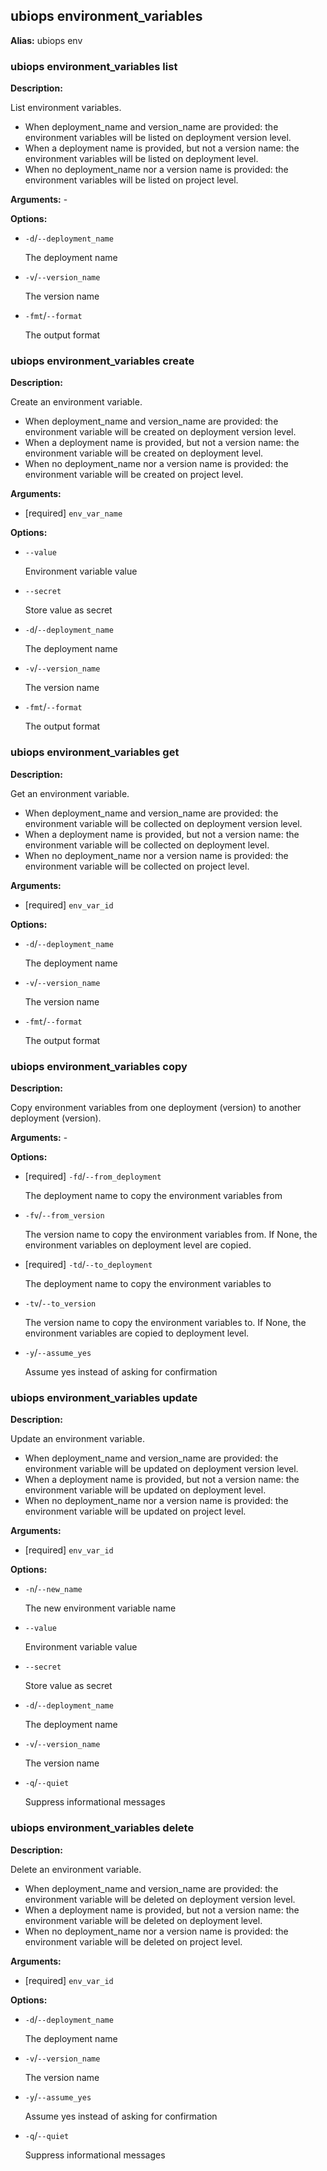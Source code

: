 
## ubiops environment_variables

**Alias:**  ubiops env

### ubiops environment_variables list

**Description:**

List environment variables.


- When deployment_name and version_name are provided: the environment variables will be listed on deployment
version level.
- When a deployment name is provided, but not a version name: the environment variables will be listed on
deployment level.
- When no deployment_name nor a version name is provided: the environment variables will be listed on project level.

**Arguments:** - 

**Options:**
- `-d`/`--deployment_name`

  The deployment name
- `-v`/`--version_name`

  The version name
- `-fmt`/`--format`

  The output format

### ubiops environment_variables create

**Description:**

Create an environment variable.


- When deployment_name and version_name are provided: the environment variable will be created on deployment
version level.
- When a deployment name is provided, but not a version name: the environment variable will be created on
deployment level.
- When no deployment_name nor a version name is provided: the environment variable will be created on project level.

**Arguments:**
- [required] `env_var_name`

**Options:**
- `--value`

  Environment variable value
- `--secret`

  Store value as secret
- `-d`/`--deployment_name`

  The deployment name
- `-v`/`--version_name`

  The version name
- `-fmt`/`--format`

  The output format

### ubiops environment_variables get

**Description:**

Get an environment variable.


- When deployment_name and version_name are provided: the environment variable will be collected on deployment
version level.
- When a deployment name is provided, but not a version name: the environment variable will be collected on
deployment level.
- When no deployment_name nor a version name is provided: the environment variable will be collected on
project level.

**Arguments:**
- [required] `env_var_id`

**Options:**
- `-d`/`--deployment_name`

  The deployment name
- `-v`/`--version_name`

  The version name
- `-fmt`/`--format`

  The output format

### ubiops environment_variables copy

**Description:**

Copy environment variables from one deployment (version) to another deployment (version).

**Arguments:** - 

**Options:**
- [required] `-fd`/`--from_deployment`

  The deployment name to copy the environment variables from
- `-fv`/`--from_version`

  The version name to copy the environment variables from. If None, the environment variables on deployment level are copied.
- [required] `-td`/`--to_deployment`

  The deployment name to copy the environment variables to
- `-tv`/`--to_version`

  The version name to copy the environment variables to. If None, the environment variables are copied to deployment level.
- `-y`/`--assume_yes`

  Assume yes instead of asking for confirmation

### ubiops environment_variables update

**Description:**

Update an environment variable.


- When deployment_name and version_name are provided: the environment variable will be updated on deployment
version level.
- When a deployment name is provided, but not a version name: the environment variable will be updated on
deployment level.
- When no deployment_name nor a version name is provided: the environment variable will be updated on
project level.

**Arguments:**
- [required] `env_var_id`

**Options:**
- `-n`/`--new_name`

  The new environment variable name
- `--value`

  Environment variable value
- `--secret`

  Store value as secret
- `-d`/`--deployment_name`

  The deployment name
- `-v`/`--version_name`

  The version name
- `-q`/`--quiet`

  Suppress informational messages

### ubiops environment_variables delete

**Description:**

Delete an environment variable.


- When deployment_name and version_name are provided: the environment variable will be deleted on deployment
version level.
- When a deployment name is provided, but not a version name: the environment variable will be deleted on
deployment level.
- When no deployment_name nor a version name is provided: the environment variable will be deleted on
project level.

**Arguments:**
- [required] `env_var_id`

**Options:**
- `-d`/`--deployment_name`

  The deployment name
- `-v`/`--version_name`

  The version name
- `-y`/`--assume_yes`

  Assume yes instead of asking for confirmation
- `-q`/`--quiet`

  Suppress informational messages

